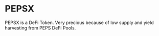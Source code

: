 # PEPSX
PEPSX is a DeFi Token. Very precious because of low supply and yield harvesting from PEPS DeFi Pools.
